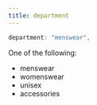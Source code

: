 ```yaml
---
title: department
---
```


```js
department: "menswear",
```

One of the following:

- menswear
- womenswear
- unisex
- accessories
